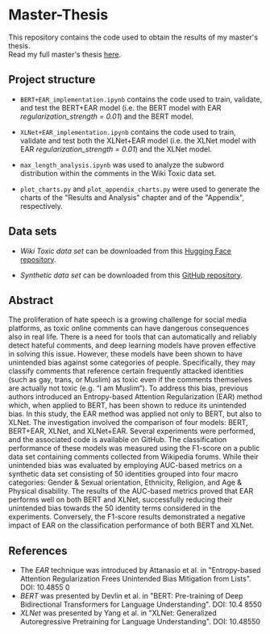 # Master-Thesis
This repository contains the code used to obtain the results of my master's thesis.<br />
Read my full master's thesis [here](https://www.politesi.polimi.it/handle/10589/211114).
## Project structure
- `BERT+EAR_implementation.ipynb` contains the code used to train, validate, and test the BERT+EAR model (i.e. the BERT model with EAR _regularization_strength = 0.01_) and the BERT model.
  
- `XLNet+EAR_implementation.ipynb` contains the code used to train, validate and test both the XLNet+EAR model (i.e. the XLNet model with EAR _regularization_strength = 0.01_) and the XLNet model.
  
- `max_length_analysis.ipynb` was used to analyze the subword distribution within the comments in the Wiki Toxic data set.
  
- `plot_charts.py` and `plot_appendix_charts.py` were used to generate the charts of the "Results and Analysis" chapter and of the "Appendix", respectively.
## Data sets
- _Wiki Toxic data set_ can be downloaded from this [Hugging Face repository](https://huggingface.co/datasets/OxAISH-AL-LLM/wiki_toxic/tree/main).

- _Synthetic data set_ can be downloaded from this [GitHub repository](https://github.com/conversationai/unintended-ml-bias-analysis).
## Abstract
The proliferation of hate speech is a growing challenge for social media platforms, as toxic online comments can have dangerous consequences also in real life. There is a need for tools that can automatically and reliably detect hateful comments, and deep learning models have proven effective in solving this issue. However, these models have been shown to have unintended bias against some categories of people. Specifically, they may classify comments that reference certain frequently attacked identities (such as gay, trans, or Muslim) as toxic even if the comments themselves are actually not toxic (e.g. “I am Muslim”). To address this bias, previous authors introduced an Entropy-based Attention Regularization (EAR) method which, when applied to BERT, has been shown to reduce its unintended bias. In this study, the EAR method was applied not only to BERT, but also to XLNet. The investigation involved the comparison of four models: BERT, BERT+EAR, XLNet, and XLNet+EAR. Several experiments were performed, and the associated code is available on GitHub. The classification performance of these models was measured using the F1-score on a public data set containing comments collected from Wikipedia forums. While their unintended bias was evaluated by employing AUC-based metrics on a synthetic data set consisting of 50 identities grouped into four macro categories: Gender & Sexual orientation, Ethnicity, Religion, and Age & Physical disability. The results of the AUC-based metrics proved that EAR performs well on both BERT and XLNet, successfully reducing their unintended bias towards the 50 identity terms considered in the experiments. Conversely, the F1-score results demonstrated a negative impact of EAR on the classification performance of both BERT and XLNet.

## References
- The _EAR_ technique was introduced by Attanasio et al. in "Entropy-based Attention Regularization Frees Unintended Bias Mitigation from Lists". DOI: 10.4855 0
- _BERT_ was presented by Devlin et al. in "BERT: Pre-training of Deep Bidirectional Transformers for Language Understanding". DOI: 10.4 8550
- _XLNet_ was presented by Yang et al. in "XLNet: Generalized Autoregressive Pretraining for Language Understanding". DOI: 10.48550
